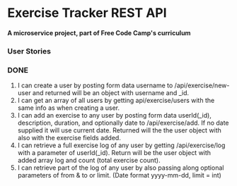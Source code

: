 # Exercise Tracker REST API

#### A microservice project, part of Free Code Camp's curriculum

### User Stories

### DONE

1. I can create a user by posting form data username to /api/exercise/new-user and returned will be an object with username and _id.
2. I can get an array of all users by getting api/exercise/users with the same info as when creating a user.
3. I can add an exercise to any user by posting form data userId(_id), description, duration, and optionally date to /api/exercise/add. If no date supplied it will use current date. Returned will the the user object with also with the exercise fields added.
4. I can retrieve a full exercise log of any user by getting /api/exercise/log with a parameter of userId(_id). Return will be the user object with added array log and count (total exercise count).
5. I can retrieve part of the log of any user by also passing along optional parameters of from & to or limit. (Date format yyyy-mm-dd, limit = int)
